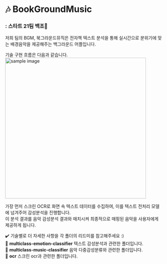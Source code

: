 # 🎶 BookGroundMusic 
### : 스타트 21팀 백조🦢

저희 팀의 BGM, 북그라운드뮤직은 전자책 텍스트 분석을 통해 실시간으로 분위기에 맞는 배경음악을 제공해주는 백그라운드 어플입니다.

기술 구현 흐름은 다음과 같습니다.  
<a href="#"><img src="https://user-images.githubusercontent.com/96529879/206640737-9b0ab936-f5da-4319-9c57-5072a878c386.png" width="450px" alt="sample image"></a>  

가장 먼저 스크린 OCR로 화면 속 텍스트 데이터를 수집하여, 이를 텍스트 전처리 모델에 넘겨주어 감성분석을 진행합니다.  
이 분석 결과를 음악 감성분석 결과와 매치시켜 최종적으로 매핑된 음악을 사용자에게 제공하게 됩니다.  

✔️ 기술별로 더 자세한 사항을 각 폴더의 리드미를 참고해주세요 :)  
📁 **multiclass-emotion-classifier** 텍스트 감성분석과 관련한 폴더입니다.  
📁 **multiclass-music-classifier** 음악 다중감성분류와 관련한 폴더입니다.  
📁 **ocr** 스크린 ocr과 관련한 폴더입니다.
